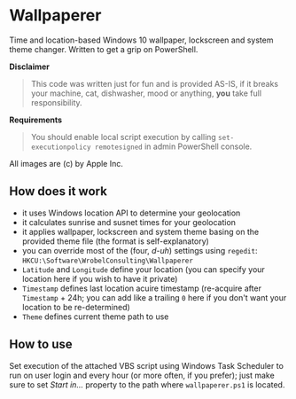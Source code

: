 # Wallpaperer
Time and location-based Windows 10 wallpaper, lockscreen and system theme changer. Written to get a grip on PowerShell.

**Disclaimer**

> This code was written just for fun and is provided AS-IS, if it breaks your machine, cat, dishwasher, mood or anything, **you** take full responsibility.

**Requirements**

> You should enable local script execution by calling `set-executionpolicy remotesigned` in admin PowerShell console.

All images are (c) by Apple Inc.

## How does it work
- it uses Windows location API to determine your geolocation
- it calculates sunrise and susnet times for your geolocation
- it applies wallpaper, lockscreen and system theme basing on the provided theme file (the format is self-explanatory)
- you can override most of the (four, _d-uh_) settings using `regedit`: `HKCU:\Software\WrobelConsulting\Wallpaperer`
 - `Latitude` and `Longitude` define your location (you can specify your location here if you wish to have it private)
 - `Timestamp` defines last location acuire timestamp (re-acquire after `Timestamp` + 24h; you can add like a trailing `0` here if you don't want your location to be re-determined)
 - `Theme` defines current theme path to use


## How to use
Set execution of the attached VBS script using Windows Task Scheduler to run on user login and every hour (or more often, if you prefer); just make sure to set _Start in..._ property to the path where `wallpaperer.ps1` is located.
